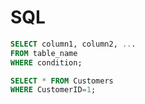 # SQL

```sql
SELECT column1, column2, ...
FROM table_name
WHERE condition;

SELECT * FROM Customers
WHERE CustomerID=1;
```

